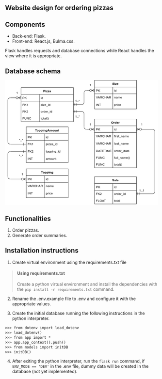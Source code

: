 ## Website design for ordering pizzas

## Components

* Back-end: Flask.
* Front-end: React.js, Bulma.css.

Flask handles requests and database connections while React handles the view where it is appropriate.

## Database schema

![Schema](/doc/Models.png)

## Functionalities

1. Order pizzas.
2. Generate order summaries.

## Installation instructions

1. Create virtual environment using the requirements.txt file

> #### Using requirements.txt
> 
> Create a python virtual environment and install the dependencies with the `pip install -r requirements.txt` command.

2. Rename the .env.example file to .env and configure it with the appropriate values.

3. Create the initial database running the following instructions in the python interpreter.
```
>>> from dotenv import load_dotenv
>>> load_dotenv()
>>> from app import *
>>> app.app_context().push()
>>> from models import initDB
>>> initDB()
```
4. After exiting the python interpreter, run the `flask run` command, if `ENV_MODE == 'DEV'` in the .env file, dummy data will be created in the database (not yet implemented).